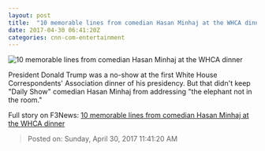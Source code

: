 ```yaml
---
layout: post
title:  "10 memorable lines from comedian Hasan Minhaj at the WHCA dinner"
date: 2017-04-30 06:41:20Z
categories: cnn-com-entertainment
---
```


![10 memorable lines from comedian Hasan Minhaj at the WHCA dinner](http://i2.cdn.cnn.com/cnnnext/dam/assets/170429231257-minhaj-whcd-super-tease.jpg)

President Donald Trump was a no-show at the first White House Correspondents' Association dinner of his presidency. But that didn't keep "Daily Show" comedian Hasan Minhaj from addressing "the elephant not in the room."


Full story on F3News: [10 memorable lines from comedian Hasan Minhaj at the WHCA dinner](http://www.f3nws.com/n/hDhPMB)

> Posted on: Sunday, April 30, 2017 11:41:20 AM
